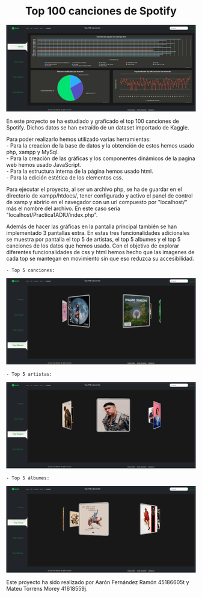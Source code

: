 
<div align="center">

# Top 100 canciones de Spotify

</div>

![Imagen de la pagina principal](images/pagina_principal.png)

En este proyecto se ha estudiado y graficado el top 100 canciones de Spotify. Dichos datos se han extraído de un dataset importado de Kaggle.

Para poder realizarlo hemos utilizado varias herramientas:  
    - Para la creacion de la base de datos y la obtención de estos hemos usado php, xampp y MySql.  
    - Para la creación de las gráficas y los componentes dinámicos de la pagina web hemos usado JavaScript.  
    - Para la estructura interna de la página hemos usado html.  
    - Para la edición estética de los elementos css.  

Para ejecutar el proyecto, al ser un archivo php, se ha de guardar en el directorio de xampp/htdocs/, tener configurado y activo el panel de control de xamp y abrirlo en el navegador con un url compuesto por "localhost/" más el nombre del archivo. En este caso sería "localhost/Practica1ADIU/index.php".

Además de hacer las gráficas en la pantalla principal también se han implementado 3 pantallas extra. En estas tres funcionalidades adicionales se muestra por pantalla el top 5 de artistas, el top 5 albumes y el top 5 canciones de los datos que hemos usado. Con el objetivo de explorar diferentes funcionalidades de css y html hemos hecho que las imagenes de cada top se mantegan en movimiento sin que eso reduzca su accesibilidad.

    - Top 5 canciones:
![Imagen del top canciones](images/top_songs.png)

    - Top 5 artistas:
![Imagen del top artistas](images/top_singers.png)

    - Top 5 álbumes:
![Imagen del top albumes](images/top_albumes.png)

Este proyecto ha sido realizado por Aarón Fernández Ramón 45186605t y Mateu Torrens Morey 41618559j.
